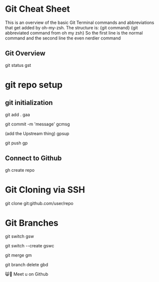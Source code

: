 # Git Cheat Sheet
This is an overview of the basic Git Terminal commands and abbreviations that get added by oh-my-zsh.
The structure is:
{git command}
    {git abbreviated command from oh my zsh}
So the first line is the normal command and the second line the even nerdier command

## Git Overview
git status
	gst

# git repo setup
## git initialization
git add .
	gaa

git commit -m 'message'
	gcmsg

(add the Upstream thing)
    gpsup

git push
	gp

## Connect to Github
gh create repo

# Git Cloning via SSH
git clone git:github.com/user/repo


# Git Branches
git switch
	gsw

git switch --create
	gswc

git merge
	gm

git branch delete
    gbd


😸🐙 Meet u on Github
